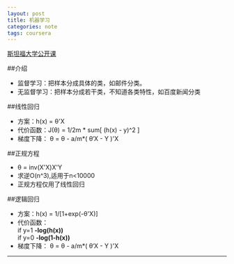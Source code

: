 ```yaml
---
layout: post
title: 机器学习
categories: note
tags: coursera
---
```


[斯坦福大学公开课](//coursera.org/learn/machine-learning)

##介绍

- 监督学习：把样本分成具体的类，如邮件分类。
- 无监督学习：把样本分成若干类，不知道各类特性，如百度新闻分类

##线性回归
- 方案：h(x) = θ'X
- 代价函数：J(θ) = 1/2m * sum[ (h(x) - y)^2 ]
- 梯度下降： θ = θ - a/m*( θ‘X - Y )'X

##正规方程
- θ = inv(X'X)X'Y 
- 求逆O(n^3),适用于n<10000
- 正规方程仅用了线性回归

##逻辑回归
- 方案：h(x) = 1/[1+exp(-θ'X)]
- 代价函数：  
  if y=1 	**-log(h(x))**    
  if y=0	 **-log(1-h(x))**
- 梯度下降： θ = θ - a/m*( θ‘X - Y )'X

---


